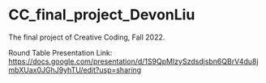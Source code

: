 # CC_final_project_DevonLiu
 The final project of Creative Coding, Fall 2022.

Round Table Presentation Link: 
https://docs.google.com/presentation/d/1S9QpMIzySzdsdjsbn6QBrV4du8jmbXUax0JGhJ9yhTU/edit?usp=sharing
